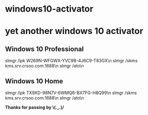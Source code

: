 # windows10-activator
<h1>yet another windows 10 activator</h1>
<h2>Windows 10 Professional</h2>
<a>slmgr /ipk W269N-WFGWX-YVC9B-4J6C9-T83GX\n</a>
<a>slmgr /skms kms.srv.crsoo.com:1688\n</a>
<a>slmgr /ato\n</a>

<h2>Windows 10 Home</h2>
<a>slmgr /ipk TX9XD-98N7V-6WMQ6-BX7FG-H8Q99\n</a>
<a>slmgr /skms kms.srv.crsoo.com:1688\n</a>
<a>slmgr /ato\n</a>

<a><b>Thanks for passing by \\(._.)/</b></a>